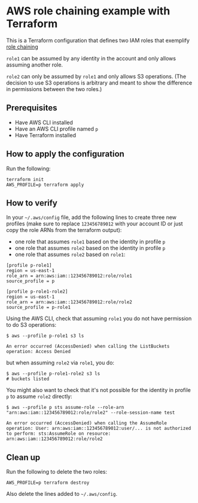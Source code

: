 # AWS role chaining example with Terraform

This is a Terraform configuration that defines two IAM roles that exemplify [role chaining](https://docs.aws.amazon.com/IAM/latest/UserGuide/id_roles_terms-and-concepts.html#iam-term-role-chaining)

`role1` can be assumed by any identity in the account and only allows assuming another role.

`role2` can only be assumed by `role1` and only allows S3 operations. (The decision to use S3 operations is arbitrary and meant to show the difference in permissions between the two roles.)

## Prerequisites
* Have AWS CLI installed
* Have an AWS CLI profile named `p`
* Have Terraform installed

## How to apply the configuration
Run the following:
```
terraform init
AWS_PROFILE=p terraform apply
```

## How to verify
In your `~/.aws/config` file, add the following lines to create three new profiles (make sure to replace `123456789012` with your account ID or just copy the role ARNs from the terraform output):
* one role that assumes `role1` based on the identity in profile `p`
* one role that assumes `role2` based on the identity in profile `p`
* one role that assumes `role2` based on `role1`:
```
[profile p-role1]
region = us-east-1
role_arn = arn:aws:iam::123456789012:role/role1
source_profile = p

[profile p-role1-role2]
region = us-east-1
role_arn = arn:aws:iam::123456789012:role/role2
source_profile = p-role1
```

Using the AWS CLI, check that assuming `role1` you do not have permission to do S3 operations:
```
$ aws --profile p-role1 s3 ls

An error occurred (AccessDenied) when calling the ListBuckets operation: Access Denied
```
but when assuming `role2` via `role1`, you do:
```
$ aws --profile p-role1-role2 s3 ls
# buckets listed
```
You might also want to check that it's not possible for the identity in profile `p` to assume `role2` directly:
```
$ aws --profile p sts assume-role --role-arn "arn:aws:iam::123456789012:role/role2" --role-session-name test

An error occurred (AccessDenied) when calling the AssumeRole operation: User: arn:aws:iam::123456789012:user/... is not authorized to perform: sts:AssumeRole on resource: arn:aws:iam::123456789012:role/role2
```

## Clean up
Run the following to delete the two roles:
```
AWS_PROFILE=p terraform destroy
```
Also delete the lines added to `~/.aws/config`.

